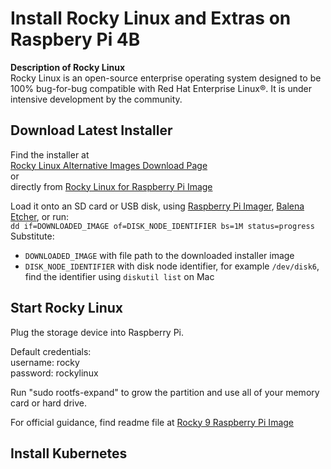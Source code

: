 # Install Rocky Linux and Extras on Raspbery Pi 4B

**Description of Rocky Linux**<br/>
Rocky Linux is an open-source enterprise operating system designed to be 100% bug-for-bug compatible with Red Hat Enterprise Linux®. It is under intensive development by the community.

## Download Latest Installer
Find the installer at<br/>
[Rocky Linux Alternative Images Download Page](https://rockylinux.org/alternative-images)<br/>
or<br/>
directly from [Rocky Linux for Raspberry Pi Image](https://dl.rockylinux.org/pub/sig/9/altarch/aarch64/images/RockyLinuxRpi_9-latest.img.xz)<br/>

Load it onto an SD card or USB disk, using [Raspberry Pi Imager](https://www.raspberrypi.com/software/), [Balena Etcher](https://www.balena.io/etcher/), or run:<br/>
`dd if=DOWNLOADED_IMAGE of=DISK_NODE_IDENTIFIER bs=1M status=progress`<br/>
Substitute:
- `DOWNLOADED_IMAGE` with file path to the downloaded installer image
- `DISK_NODE_IDENTIFIER` with disk node identifier, for example `/dev/disk6`, find the identifier using `diskutil list` on Mac

## Start Rocky Linux
Plug the storage device into Raspberry Pi.<br/>

Default credentials:<br/>
username: rocky<br/>
password: rockylinux<br/>

Run "sudo rootfs-expand" to grow the partition and use all of your memory card or hard drive.<br/>

For official guidance, find readme file at [Rocky 9 Raspberry Pi Image](https://dl.rockylinux.org/pub/sig/9/altarch/aarch64/images/README.txt)<br/>

## Install Kubernetes